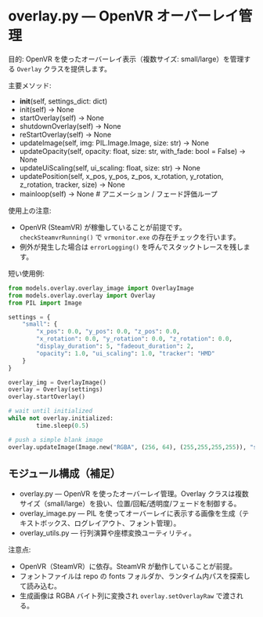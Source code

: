 # overlay.py — OpenVR オーバーレイ管理

目的: OpenVR を使ったオーバーレイ表示（複数サイズ: small/large）を管理する `Overlay` クラスを提供します。

主要メソッド:
- __init__(self, settings_dict: dict)
- init(self) -> None
- startOverlay(self) -> None
- shutdownOverlay(self) -> None
- reStartOverlay(self) -> None
- updateImage(self, img: PIL.Image.Image, size: str) -> None
- updateOpacity(self, opacity: float, size: str, with_fade: bool = False) -> None
- updateUiScaling(self, ui_scaling: float, size: str) -> None
- updatePosition(self, x_pos, y_pos, z_pos, x_rotation, y_rotation, z_rotation, tracker, size) -> None
- mainloop(self) -> None  # アニメーション / フェード評価ループ

使用上の注意:
- OpenVR (SteamVR) が稼働していることが前提です。`checkSteamvrRunning()` で `vrmonitor.exe` の存在チェックを行います。
- 例外が発生した場合は `errorLogging()` を呼んでスタックトレースを残します。

短い使用例:

```py
from models.overlay.overlay_image import OverlayImage
from models.overlay.overlay import Overlay
from PIL import Image

settings = {
	"small": {
		"x_pos": 0.0, "y_pos": 0.0, "z_pos": 0.0,
		"x_rotation": 0.0, "y_rotation": 0.0, "z_rotation": 0.0,
		"display_duration": 5, "fadeout_duration": 2,
		"opacity": 1.0, "ui_scaling": 1.0, "tracker": "HMD"
	}
}

overlay_img = OverlayImage()
overlay = Overlay(settings)
overlay.startOverlay()

# wait until initialized
while not overlay.initialized:
		time.sleep(0.5)

# push a simple blank image
overlay.updateImage(Image.new("RGBA", (256, 64), (255,255,255,255)), "small")
```

## モジュール構成（補足）

- overlay.py — OpenVR を使ったオーバーレイ管理。Overlay クラスは複数サイズ（small/large）を扱い、位置/回転/透明度/フェードを制御する。
- overlay_image.py — PIL を使ってオーバーレイに表示する画像を生成（テキストボックス、ログレイアウト、フォント管理）。
- overlay_utils.py — 行列演算や座標変換ユーティリティ。

注意点:
- OpenVR（SteamVR）に依存。SteamVR が動作していることが前提。
- フォントファイルは repo の fonts フォルダか、ランタイム内パスを探索して読み込む。
- 生成画像は RGBA バイト列に変換され `overlay.setOverlayRaw` で渡される。

